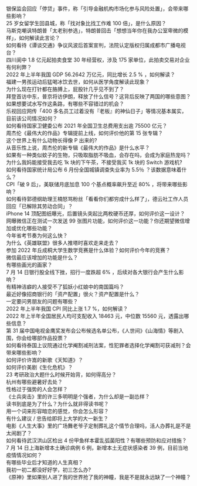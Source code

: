 银保监会回应「停贷」事件，称「引导金融机构市场化参与风险处置」，会带来哪些影响？  
25 岁女留学生回县城，称「找对象比找工作难 100 倍」，是什么原因？  
马斯克嘲讽特朗普「太老别参选」，特朗普回击「想想当年你在我办公室卑微的模样」，如何解读此言论？  
如何看待《谭谈交通》争议风波后首案宣判，法院认定版权归属成都市广播电视台？  
四川阆中 1.8 亿元起拍卖食堂 30 年经营权，涉及 175 家单位，此拍卖交易对企业有何利弊？  
2022 年上半年我国 GDP 56.2642 万亿元，同比增长 2.5 % ，如何解读？  
福建一男孩运动后猛喝冰饮去世，如何从医学角度解读此现象？  
为什么现在打针都在胳膊上，屁股针几乎见不到了？  
拜登首访中东，普京将访伊朗，释放了什么信号？这背后反映了两国的哪些意图？  
如果想要试水写作这条路，有哪些不容错过的机会？  
乐视回应网传「400 多名员工过着没有『老板』的神仙日子」等情况基本属实，目前该公司情况如何？  
如何看待国家卫健委公布 2021 年全国卫生总费用支出逾 75500 亿元？  
周杰伦《最伟大的作品》专辑提前上线，如何评价他的第 15 张专辑？  
这个世界上有什么动物长得像 P 出来的?  
从音乐性上说，周杰伦的新专辑《最伟大的作品》是什么水平？  
如果有一种类似蚊子的生物，只吸取脂肪不吸血，会存在吗，会成为家庭热宠吗？  
为什么我妈能接受我去吃 1k 块的下午茶，不接受我买 1k 块的 Switch 游戏机?  
如何看待国家统计局公布 6 月份全国城镇调查失业率为 5.5％ ？该数据意味着什么？  
CPI「破 9 后」，美联储月底加息 100 个基点概率飙升至近 80% ，将带来哪些影响？  
如何看待郭德纲助理王楠怒骂粉丝「看看你们都穷成什么样了」，德云社工作人员回应「已解除其劳动合同」？  
iPhone 14 顶配图纸曝光，后置镜头突起比两枚硬币还厚，如何评价这一设计？  
网曝微信正在测试一次发送 99 张图片功能，如何评价这一功能？你还期望微信增加或优化哪些功能？  
今年省考节奏为何这么快？  
为什么《英雄联盟》很多人推塔时喜欢走来走去？  
参加 2022 年丘成桐大学生数学竞赛是什么体验？如何评价今年的竞赛？  
微信最应该增加的功能是什么？  
有哪些画光的画家？  
7 月 14 日银行股全线下挫，招行一度跌超 6% ，后续对各大银行会产生什么影响？  
有精神洁癖的人接受不了狐妖小红娘中的南国篇吗？  
最近好像招商银行的「资产配置」很火？资产配置是什么？  
一定要问男朋友的问题有哪些？  
2022 年上半年我国 CPI 同比上涨 1.7 %，如何解读？  
2022 年上半年全国居民人均可支配收入 18463 元，中位数 15560 元，透露出哪些信息？  
第 31 届中国电视金鹰奖发布会公布候选名单公布，《人世间》《山海情》等剧入围，你会给哪部作品投票？  
如何看待泰国上议院通过化学阉割减刑法案，性犯罪者选择化学阉割可获减刑？会带来哪些影响？  
如何评价许嵩的新歌《天知道》？  
如何评价美剧《生化危机》？  
23 考研政治大题什么时候开始背，如何得高分？  
杭州有哪些避暑好去处？  
性格过于强势的人会怎样？  
《士兵突击》里的许三多明明是个强者，为什么却是一副怂样？  
读书到底是为了什么？为什么就非得读书呢？  
用一个词来形容暗恋的感觉，你会怎么形容？  
有什么建议 / 忠告给即将上大学的大一新生？  
电影《人生大事》里的广场舞老爷子定制葬礼这个情节合理吗，活人办葬礼是不是太闹剧了？  
如何看待武汉洪山区检出 4 份甲鱼样本霍乱弧菌阳性？有哪些预防和应对措施？  
7 月 14 日上海新增本土确诊病例 6 例，新增本土无症状感染者 39 例，目前当地疫情情况如何？  
有哪些毕业后才知道的人生真相？  
我初一初二都没好好学，初三怎么办?  
《原神》里如果别人进了我的世界抢了我的神瞳，我是不是就永远缺了一个神瞳？  
